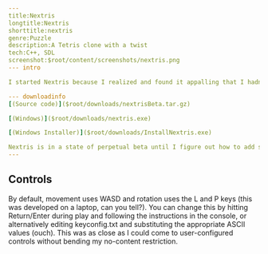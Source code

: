 ```yaml
---
title:Nextris
longtitle:Nextris
shorttitle:nextris
genre:Puzzle
description:A Tetris clone with a twist
tech:C++, SDL
screenshot:$root/content/screenshots/nextris.png
--- intro

I started Nextris because I realized and found it appalling that I hadn\'t coded a Tetris clone. <i>Everyone</i> has coded a Tetris clone! Why is mine special, you ask? Well, seeing as it\'s a clone, that's an odd question; but come to think of it, wouldn\'t it be fun to play in a style that allows both classic line clearing as well as by grouping similar colors? Yes. It would. I\'m also aiming to code in such a way that the app doesn\'t require any static content. That means drawing rectangles for all of the graphics and, hopefully, procedurally generated music. Should be fun.

--- downloadinfo
[(Source code)]($root/downloads/nextrisBeta.tar.gz)

[(Windows)]($root/downloads/nextris.exe)

[(Windows Installer)]($root/downloads/InstallNextris.exe)

Nextris is in a state of perpetual beta until I figure out how to add sound! It\'s really hard to find utilities for (terse) procedural tone generation, so if you know of any, let me know before I have to hack something together myself.. Otherwise feel free to tell me what you think of the gameplay.
---
```


## Controls ##

By default, movement uses WASD and rotation uses the L and P keys (this was developed on a laptop, can you tell?). You can change this by hitting Return/Enter during play and following the instructions in the console, or alternatively editing keyconfig.txt and substituting the appropriate ASCII values (ouch). This was as close as I could come to user-configured controls without bending my no-content restriction.
		
